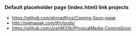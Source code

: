 ### Default placeholder page (index.html) link projects

- https://github.com/ahmadfiroz/Coming-Soon-page
- http://pietrasiak.com/tf/clouds/
- https://github.com/JoshM33k/PhysicalMedia-ComingSoon
